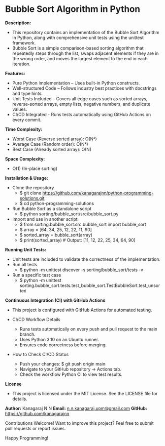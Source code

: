 **Bubble Sort Algorithm in Python**
==================================

**Description:**
  - This repository contains an implementation of the Bubble Sort Algorithm in Python, along with comprehensive unit tests using the unittest framework.
  - Bubble Sort is a simple comparison-based sorting algorithm that repeatedly steps through the list, swaps adjacent elements if they are in the wrong order, and moves the largest element to the end in each iteration.

**Features:**
  - Pure Python Implementation
        – Uses built-in Python constructs.
  - Well-structured Code
        – Follows industry best practices with docstrings and type hints.
  - Unit Tests Included
        – Covers all edge cases such as sorted arrays, reverse-sorted arrays, empty lists, negative numbers, and duplicate values.
  - CI/CD Integrated
        - Runs tests automatically using GitHub Actions on every commit.

**Time Complexity:**
  - Worst Case (Reverse sorted array):	O(N²)
  - Average Case (Random order):	O(N²)
  - Best Case (Already sorted array):	O(N)

**Space Complexity:** 
  - O(1) (In-place sorting)

**Installation & Usage:**
  - Clone the repository
      - $ git clone https://github.com/kanagarajnn/python-programming-solutions.git
      - $ cd python-programming-solutions
  - Run Bubble Sort as a standalone script
      - $ python sorting/bubble_sort/src/bubble_sort.py
  - Import and use in another script
      - $ from sorting.bubble_sort.src.bubble_sort import bubble_sort
      - $ array = [64, 34, 25, 12, 22, 11, 90]
      - $ sorted_array = bubble_sort(array)
      - $ print(sorted_array)  # Output: [11, 12, 22, 25, 34, 64, 90]

**Running Unit Tests:**
  - Unit tests are included to validate the correctness of the implementation.
  - Run all tests
      - $ python -m unittest discover -s sorting/bubble_sort/tests -v
  - Run a specific test case
      - $ python -m unittest sorting.bubble_sort.tests.test_bubble_sort.TestBubbleSort.test_unsorted

**Continuous Integration (CI) with GitHub Actions**
  - This project is configured with GitHub Actions for automated testing.

  - CI/CD Workflow Details
      - Runs tests automatically on every push and pull request to the main branch.
      - Uses Python 3.10 on an Ubuntu runner.
      - Ensures code correctness before merging.

  - How to Check CI/CD Status
      - Push your changes:
        $ git push origin main
      - Navigate to your GitHub repository → Actions tab.
      - Check the workflow Python CI to view test results.

**License**
  - This project is licensed under the MIT License. See the LICENSE file for details.


**Author:** Kanagaraj N N
**Email:** n.n.kanagaraj.upm@gmail.com
**GitHub:** https://github.com/kanagarajnn

Contributions Welcome!
Want to improve this project? Feel free to submit pull requests or report issues.

Happy Programming!

